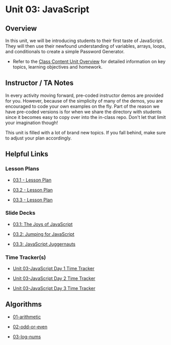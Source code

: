 # Unit 03: JavaScript

## Overview

In this unit, we will be introducing students to their first taste of JavaScript. They will then use their newfound understanding of variables, arrays, loops, and conditionals to create a simple Password Generator.

- Refer to the [Class Content Unit Overview](../../../01-Class-Content/03-JavaScript/README.md) for detailed information on key topics, learning objectives and homework.

## Instructor / TA Notes

In every activity moving forward, pre-coded instructor demos are provided for you. However, because of the simplicity of many of the demos, you are encouraged to code your own examples on the fly. Part of the reason we have pre-coded versions is for when we share the directory with students since it becomes easy to copy over into the in-class repo. Don't let that limit your imagination though!

This unit is filled with a lot of brand new topics. If you fall behind, make sure to adjust your plan accordingly.

## Helpful Links

### Lesson Plans

- [03.1 - Lesson Plan](01-Day_Intro-JS/03.1-LESSON-PLAN.md)

- [03.2 - Lesson Plan](02-Day_Loops-and-More/03.2-LESSON-PLAN.md)

- [03.3 - Lesson Plan](03-Day_Functions/03.3-LESSON-PLAN.md)

### Slide Decks

- [03.1: The Joys of JavaScript](https://docs.google.com/presentation/d/16lWA3gU8ZBvZNKHxBvZM791ntfvXf-6xQUNN3Bk-nL4/edit?usp=sharing)

- [03.2: Jumping for JavaScript](https://docs.google.com/presentation/d/1Em_iAbGzyujB5RXe-NF9KGYTzfiFN3R63Z1NRpH9MVc/edit?usp=sharing)

- [03.3: JavaScript Juggernauts](https://docs.google.com/presentation/d/1t_1L2ity4_AZe-jlVb6loOg9SJ3rVtCtnX0eDCmxaRs/edit?usp=sharing)

### Time Tracker(s)

- [Unit 03-JavaScript Day 1 Time Tracker](https://drive.google.com/open?id=1pPL5Wap5uFfWC3DmVB49PO6BZym6I6zA)

- [Unit 03-JavaScript Day 2 Time Tracker](https://drive.google.com/open?id=1LzKldJHGABe7HMnBXejZXYNRRlGfBDDX)

- [Unit 03-JavaScript Day 3 Time Tracker](https://drive.google.com/open?id=14DlwTNjSH6v3gc5rCts2IgVY0SZK8v_G)

## Algorithms

- [01-arithmetic](../../../01-Class-Content/03-JavaScript/03-Algorithms/01-arithmetic)

- [02-odd-or-even](../../../01-Class-Content/03-JavaScript/03-Algorithms/02-odd-or-even)

- [03-log-nums](../../../01-Class-Content/03-JavaScript/03-Algorithms/03-log-nums)

